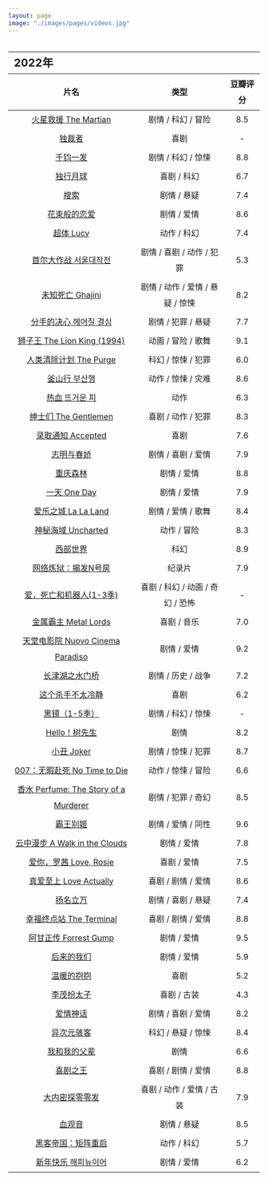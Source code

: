 ```yaml
---
layout: page
image: "./images/pages/videos.jpg"
---
```

<table style="line-height:32px;width:100%; height:100%; margin: 0 auto;text-align:center;border-bottom:1px solid;">
    <thead>
        <tr>
            <th colspan="4" style="text-align:left;font-size:22px;">2022年</th>
        </tr>
        <tr style="border-bottom:1px solid; border-top:1px solid;">
    　       <th>片名</th>
             <th>类型</th>
             <th>豆瓣评分</th>
        </tr>
　　</thead>
    <tbody>
       <tr>
    　　　　　<td><a href="https://movie.douban.com/subject/25864085/” target="_blank">火星救援 The Martian</a></td>
    　　　　　<td>剧情 / 科幻 / 冒险</td>
    　　　　　<td>8.5</td>
    　　</tr>
       <tr>
    　　　　　<td><a href="” target="_blank">独裁者</a></td>
    　　　　　<td>喜剧</td>
    　　　　　<td>-</td>
    　　</tr>
       <tr>
    　　　　　<td><a href="https://movie.douban.com/subject/1300117/” target="_blank">千钧一发</a></td>
    　　　　　<td>剧情 / 科幻 / 惊悚</td>
    　　　　　<td>8.8</td>
    　　</tr>
        <tr>
    　　　　　<td><a href="https://movie.douban.com/subject/35183042/” target="_blank">独行月球</a></td>
    　　　　　<td>喜剧 / 科幻</td>
    　　　　　<td>6.7</td>
    　　</tr>
        <tr>
    　　　　　<td><a href="https://movie.douban.com/subject/34442667/” target="_blank">搜索</a></td>
    　　　　　<td>剧情 / 悬疑</td>
    　　　　　<td>7.4</td>
    　　</tr>
        <tr>
    　　　　　<td><a href="https://movie.douban.com/subject/34874432/" target="_blank">花束般的恋爱</a></td>
    　　　　　<td>剧情 / 爱情</td>
    　　　　　<td>8.6</td>
    　　</tr>
        <tr>
    　　　　　<td><a href="https://movie.douban.com/subject/24404677/" target="_blank">超体 Lucy</a></td>
    　　　　　<td>动作 / 科幻</td>
    　　　　　<td>7.4</td>
    　　</tr>
        <tr>
    　　　　　<td><a href="https://movie.douban.com/subject/35280912/" target="_blank">首尔大作战 서울대작전</a></td>
    　　　　　<td>剧情 / 喜剧 / 动作 / 犯罪</td>
    　　　　　<td>5.3</td>
    　　</tr>
        <tr>
    　　　　　<td><a href="https://movie.douban.com/subject/3397503/" target="_blank">未知死亡 Ghajini</a></td>
    　　　　　<td>剧情 / 动作 / 爱情 / 悬疑 / 惊悚</td>
    　　　　　<td>8.2</td>
    　　</tr>
        <tr>
    　　　　　<td><a href="https://movie.douban.com/subject/35073886/" target="_blank">分手的决心 헤어질 결심</a></td>
    　　　　　<td>剧情 / 犯罪 / 悬疑 </td>
    　　　　　<td>7.7</td>
    　　</tr>
        <tr>
    　　　　　<td><a href="https://movie.douban.com/subject/1301753/" target="_blank">狮子王 The Lion King (1994)</a></td>
    　　　　　<td>动画 / 冒险 / 歌舞</td>
    　　　　　<td>9.1</td>
    　　</tr>
        <tr>
    　　　　　<td><a href="https://movie.douban.com/subject/10453723/" target="_blank">人类清除计划 The Purge</a></td>
    　　　　　<td>科幻 / 惊悚 / 犯罪</td>
    　　　　　<td>6.0</td>
    　　</tr>
        <tr>
    　　　　　<td><a href="https://movie.douban.com/subject/25986180/" target="_blank">釜山行 부산행</a></td>
    　　　　　<td>动作 / 惊悚 / 灾难</td>
    　　　　　<td>8.6</td>
    　　</tr>
        <tr>
    　　　　　<td><a href="https://movie.douban.com/subject/30345887/" target="_blank">热血 뜨거운 피</a></td>
    　　　　　<td>动作</td>
    　　　　　<td>6.3</td>
    　　</tr>
        <tr>
    　　　　　<td><a href="https://movie.douban.com/subject/30211998/" target="_blank">绅士们 The Gentlemen</a></td>
    　　　　　<td>喜剧 / 动作 / 犯罪</td>
    　　　　　<td>8.3</td>
    　　</tr>
        <tr>
    　　　　　<td><a href="https://movie.douban.com/subject/1815638/" target="_blank">录取通知 Accepted</a></td>
    　　　　　<td>喜剧</td>
    　　　　　<td>7.6</td>
    　　</tr>
        <tr>
    　　　　　<td><a href="https://movie.douban.com/subject/4305436/" target="_blank">志明与春娇</a></td>
    　　　　　<td>剧情 / 喜剧 / 爱情</td>
    　　　　　<td>7.9</td>
    　　</tr>
        <tr>
    　　　　　<td><a href="https://movie.douban.com/subject/1291999/" target="_blank">重庆森林</a></td>
    　　　　　<td>剧情 / 爱情</td>
    　　　　　<td>8.8</td>
    　　</tr>
        <tr>
    　　　　　<td><a href="https://movie.douban.com/subject/4191644/" target="_blank">一天 One Day</a></td>
    　　　　　<td>剧情 / 爱情</td>
    　　　　　<td>7.9</td>
    　　</tr>
        <tr>
    　　　　　<td><a href="https://movie.douban.com/subject/25934014/" target="_blank">爱乐之城 La La Land</a></td>
    　　　　　<td>剧情 / 爱情 / 歌舞</td>
    　　　　　<td>8.4</td>
    　　</tr>
        <tr>
    　　　　　<td><a href="https://movie.douban.com/subject/3822687/" target="_blank">神秘海域 Uncharted</a></td>
    　　　　　<td>动作 / 冒险</td>
    　　　　　<td>8.3</td>
    　　</tr>
        <tr>
    　　　　　<td><a href="https://movie.douban.com/subject/35874097/" target="_blank">西部世界</a></td>
    　　　　　<td>科幻</td>
    　　　　　<td>8.9</td>
    　　</tr>
        <tr>
    　　　　　<td><a href="https://movie.douban.com/subject/35874097/" target="_blank">网络炼狱：揭发N号房</a></td>
    　　　　　<td>纪录片</td>
    　　　　　<td>7.9</td>
    　　</tr>
        <tr>
    　　　　　<td><a href="https://movie.douban.com/subject/35200310/" target="_blank">爱，死亡和机器人(1-3季)</a></td>
    　　　　　<td>喜剧 / 科幻 / 动画 / 奇幻 / 恐怖</td>
    　　　　　<td>-</td>
    　　</tr>
        <tr>
    　　　　　<td><a href="https://movie.douban.com/subject/35200310/" target="_blank">金属霸主 Metal Lords</a></td>
    　　　　　<td>喜剧 / 音乐</td>
    　　　　　<td>7.0</td>
    　　</tr>
        <tr>
    　　　　　<td><a href="https://movie.douban.com/subject/1291828/" target="_blank">天堂电影院 Nuovo Cinema Paradiso</a></td>
    　　　　　<td>剧情 / 爱情</td>
    　　　　　<td>9.2</td>
    　　</tr>
        <tr>
    　　　　　<td><a href="https://movie.douban.com/subject/35613853/" target="_blank">长津湖之水门桥</a></td>
    　　　　　<td>剧情 / 历史 / 战争</td>
    　　　　　<td>7.2</td>
    　　</tr>
        <tr>
    　　　　　<td><a href="https://movie.douban.com/subject/35505100/" target="_blank">这个杀手不太冷静</a></td>
    　　　　　<td>喜剧</td>
    　　　　　<td>6.2</td>
    　　</tr>
        <tr>
    　　　　　<td><a href="https://search.douban.com/movie/subject_search?search_text=%E9%BB%91%E9%95%9C&cat=1002" target="_blank">黑镜（1-5季）</a></td>
    　　　　　<td>剧情 / 科幻 / 惊悚</td>
    　　　　　<td>-</td>
    　　</tr>
        <tr>
    　　　　　<td><a href="https://movie.douban.com/subject/4135710/" target="_blank">Hello！树先生</a></td>
    　　　　　<td>剧情</td>
    　　　　　<td>8.2</td>
    　　</tr>
        <tr>
    　　　　　<td><a href="https://movie.douban.com/subject/27119724/" target="_blank">小丑 Joker</a></td>
    　　　　　<td>剧情 / 惊悚 / 犯罪</td>
    　　　　　<td>8.7</td>
    　　</tr>
        <tr>
    　　　　　<td><a href="https://movie.douban.com/subject/20276229/" target="_blank">007：无暇赴死 No Time to Die</a></td>
    　　　　　<td>动作 / 惊悚 / 冒险</td>
    　　　　　<td>6.6</td>
    　　</tr>
        <tr>
    　　　　　<td><a href="https://movie.douban.com/subject/1760622/" target="_blank">香水 Perfume: The Story of a Murderer</a></td>
    　　　　　<td>剧情 / 犯罪 / 奇幻</td>
    　　　　　<td>8.5</td>
    　　</tr>
        <tr>
    　　　　　<td><a href="https://movie.douban.com/subject/1291546/" target="_blank">霸王别姬</a></td>
    　　　　　<td>剧情 / 爱情 / 同性</td>
    　　　　　<td>9.6</td>
    　　</tr>
        <tr>
    　　　　　<td><a href="https://movie.douban.com/subject/1300945/" target="_blank">云中漫步 A Walk in the Clouds</a></td>
    　　　　　<td>剧情 / 爱情</td>
    　　　　　<td>7.8</td>
    　　</tr>
        <tr>
    　　　　　<td><a href="https://movie.douban.com/subject/5153254/" target="_blank">爱你，罗茜 Love, Rosie</a></td>
    　　　　　<td>喜剧 / 爱情</td>
    　　　　　<td>7.5</td>
    　　</tr>
        <tr>
    　　　　　<td><a href="https://movie.douban.com/subject/1292401/" target="_blank">真爱至上 Love Actually</a></td>
    　　　　　<td>喜剧 / 剧情 / 爱情</td>
    　　　　　<td>8.6</td>
    　　</tr>
        <tr>
    　　　　　<td><a href="https://movie.douban.com/subject/35422807/" target="_blank">扬名立万</a></td>
    　　　　　<td>剧情 / 喜剧 / 悬疑</td>
    　　　　　<td>7.4</td>
    　　</tr>
        <tr>
    　　　　　<td><a href="https://movie.douban.com/subject/1292274/" target="_blank">幸福终点站 The Terminal</a></td>
    　　　　　<td>喜剧 / 剧情 / 爱情</td>
    　　　　　<td>8.8</td>
    　　</tr>
        <tr>
    　　　　　<td><a href="https://movie.douban.com/subject/1292720/" target="_blank">阿甘正传 Forrest Gump</a></td>
    　　　　　<td>剧情 / 爱情</td>
    　　　　　<td>9.5</td>
    　　</tr>
        <tr>
    　　　　　<td><a href="https://movie.douban.com/subject/26683723/" target="_blank">后来的我们</a></td>
    　　　　　<td>剧情 / 爱情</td>
    　　　　　<td>5.9</td>
    　　</tr>
        <tr>
    　　　　　<td><a href="https://movie.douban.com/subject/34869362/" target="_blank">温暖的抱抱</a></td>
    　　　　　<td>喜剧</td>
    　　　　　<td>5.2</td>
    　　</tr>
        <tr>
    　　　　　<td><a href="https://movie.douban.com/subject/35444998/" target="_blank">李茂扮太子</a></td>
    　　　　　<td>喜剧 / 古装</td>
    　　　　　<td>4.3</td>
    　　</tr>
        <tr>
    　　　　　<td><a href="https://movie.douban.com/subject/35376457" target="_blank">爱情神话</a></td>
    　　　　　<td>剧情 / 喜剧 / 爱情</td>
    　　　　　<td>8.2</td>
    　　</tr>
        <tr>
    　　　　　<td><a href="https://movie.douban.com/subject/1300282/" target="_blank">异次元骇客</a></td>
    　　　　　<td>科幻 / 悬疑 / 惊悚</td>
    　　　　　<td>8.4</td>
    　　</tr>
        <tr>
    　　　　　<td><a href="https://movie.douban.com/subject/35294995/" target="_blank">我和我的父辈</a></td>
    　　　　　<td>剧情</td>
    　　　　　<td>6.6</td>
    　　</tr>
        <tr>
    　　　　　<td><a href="https://movie.douban.com/subject/1302425/" target="_blank">喜剧之王</a></td>
    　　　　　<td>喜剧 / 剧情 / 爱情</td>
    　　　　　<td>8.8</td>
    　　</tr>
        <tr>
    　　　　　<td><a href="https://movie.douban.com/subject/1329936/" target="_blank">大内密探零零发</a></td>
    　　　　　<td>喜剧 / 动作 / 爱情 / 古装</td>
    　　　　　<td>7.9</td>
    　　</tr>
        <tr>
    　　　　　<td><a href="https://movie.douban.com/subject/27113517/" target="_blank">血观音</a></td>
    　　　　　<td>剧情 / 悬疑</td>
    　　　　　<td>8.5</td>
    　　</tr>
        <tr>
    　　　　　<td><a href="https://movie.douban.com/subject/32659890/" target="_blank">黑客帝国：矩阵重启</a></td>
    　　　　　<td>动作 / 科幻</td>
    　　　　　<td>5.7</td>
    　　</tr>
        <tr>
    　　　　　<td><a href="https://movie.douban.com/subject/35441797/" target="_blank">新年快乐 해피뉴이어</a></td>
    　　　　　<td>剧情 / 爱情</td>
    　　　　　<td>6.2</td>
    　　</tr>
    </tbody>
</table>

<table style="line-height:32px;width:100%; height:100%; margin: 0 auto;text-align:center;border-bottom:1px solid;">
    <thead>
        <tr>
            <th colspan="4" style="text-align:left;font-size:22px;">2021年</th>
        </tr>
        <tr style="border-bottom:1px solid; border-top:1px solid;">
    　       <th>片名</th>
             <th>类型</th>
             <th>豆瓣评分</th>
        </tr>
　　</thead>
    <tbody>
        <tr>
    　　　　　<td><a href="https://movie.douban.com/subject/32659890/" target="_blank">我和我的祖国</a></td>
    　　　　　<td>剧情</td>
    　　　　　<td>7.6</td>
    　　</tr>
        <tr>
    　　　　　<td><a href="https://movie.douban.com/subject/35068653/" target="_blank">误杀2</a></td>
    　　　　　<td>剧情 / 犯罪</td>
    　　　　　<td>6.0</td>
    　　</tr>
        <tr>
    　　　　　<td><a href="https://movie.douban.com/subject/30174085/" target="_blank">怒火重案</a></td>
    　　　　　<td>动作 / 犯罪</td>
    　　　　　<td>7.2</td>
    　　</tr>
        <tr>
    　　　　　<td><a href="https://movie.douban.com/subject/25845392/" target="_blank">长津湖</a></td>
    　　　　　<td>剧情 / 历史 / 战争</td>
    　　　　　<td>7.4</td>
    　　</tr>
        <tr>
    　　　　　<td><a href="https://movie.douban.com/subject/26761935/" target="_blank">孤单又灿烂的神：鬼怪</a></td>
    　　　　　<td>剧情</td>
    　　　　　<td>8.8</td>
    　　</tr>
    　　<tr>
    　　　　　<td><a href="https://book.douban.com/subject/35585201/" target="_blank">沙丘</a></td>
    　　　　　<td>剧情 / 科幻 / 冒险</td>
    　　　　　<td>7.8</td>
    　　</tr>
    　　<tr>
    　　　　　<td><a href="https://movie.douban.com/subject/10558440/" target="_blank">乐园追放</a></td>
    　　　　　<td>科幻 / 动画</td>
    　　　　　<td>8.2</td>
    　　</tr>
    　　<tr>
    　　　　　<td><a href="https://movie.douban.com/subject/35051512/" target="_blank">我和我的家乡</a></td>
    　　　　　<td>剧情 / 喜剧</td>
    　　　　　<td>7.1</td>
    　　</tr>
    　　<tr>
    　　　　　<td><a href="https://movie.douban.com/subject/33420285/" target="_blank">真心半解</a></td>
    　　　　　<td>喜剧 / 爱情 / 同性</td>
    　　　　　<td>8.0</td>
    　　</tr>
    　　<tr>
    　　　　　<td><a href="https://movie.douban.com/subject/34787747/" target="_blank">最初的梦想</a></td>
    　　　　　<td>剧情 / 喜剧 / 爱情</td>
    　　　　　<td>7.8</td>
    　　</tr>
    　　<tr>
    　　　　　<td><a href="https://movie.douban.com/subject/21937438/" target="_blank">蒙太奇</a></td>
    　　　　　<td>剧情 / 惊悚 / 犯罪</td>
    　　　　　<td>8.2</td>
    　　</tr>
    　　<tr>
    　　　　　<td><a href="https://movie.douban.com/subject/32493124/" target="_blank">悬崖之上</a></td>
    　　　　　<td>剧情 / 动作 / 悬疑</td>
    　　　　　<td>7.6</td>
    　　</tr>
    　　<tr>
    　　　　　<td><a href="https://movie.douban.com/subject/30337388/" target="_blank">失控玩家</a></td>
    　　　　　<td>喜剧 / 动作 / 科幻</td>
    　　　　　<td>7.5</td>
    　　</tr>
    　　<tr>
    　　　　　<td><a href="https://movie.douban.com/subject/5319835/" target="_blank">101次求婚</a></td>
    　　　　　<td>爱情</td>
    　　　　　<td>5.7</td>
    　　</tr>
    　　<tr>
    　　　　　<td><a href="https://movie.douban.com/subject/1292213/" target="_blank">大话西游之仙履奇缘</a></td>
    　　　　　<td>喜剧 / 爱情 / 奇幻 / 古装</td>
    　　　　　<td>9.2</td>
    　　</tr>
    　　<tr>
    　　　　　<td><a href="https://movie.douban.com/subject/25881778/" target="_blank">我要我们在一起</a></td>
    　　　　　<td>剧情 / 爱情</td>
    　　　　　<td>6.0</td>
    　　</tr>
        <tr>
    　　　　　<td><a href="https://movie.douban.com/subject/30176393/" target="_blank">误杀</a></td>
    　　　　　<td>剧情 / 悬疑 / 犯罪</td>
    　　　　　<td>7.6</td>
    　　</tr>
        　　<tr>
    　　　　　<td><a href="https://movie.douban.com/subject/3541415/" target="_blank">盗梦空间</a></td>
    　　　　　<td>剧情 / 科幻 / 悬疑 / 冒险</td>
    　　　　　<td>9.3</td>
    　　</tr>
        <tr>
    　　　　　<td><a href="https://movie.douban.com/subject/1309163/" target="_blank">恋恋笔记本</a></td>
    　　　　　<td>剧情 / 爱情</td>
    　　　　　<td>8.6</td>
    　　</tr>
        　　<tr>
    　　　　　<td><a href="https://movie.douban.com/subject/26799731/" target="_blank">请以你的名字呼唤我</a></td>
    　　　　　<td>剧情 / 爱情 / 同性</td>
    　　　　　<td>8.9</td>
    　　</tr>
        <tr>
    　　　　　<td><a href="https://movie.douban.com/subject/30318116/" target="_blank">利刃出鞘</a></td>
    　　　　　<td>剧情 / 喜剧 / 悬疑 / 犯罪</td>
    　　　　　<td>8.1</td>
    　　</tr>
        　　<tr>
    　　　　　<td><a href="https://movie.douban.com/subject/26877492/" target="_blank">小森林</a></td>
    　　　　　<td>剧情</td>
    　　　　　<td>7.4</td>
    　　</tr>
        <tr>
    　　　　　<td><a href="https://movie.douban.com/subject/1298522/" target="_blank">小妇人</a></td>
    　　　　　<td>剧情 / 爱情 / 家庭</td>
    　　　　　<td>8.5</td>
    　　</tr>
        <tr>
    　　　　　<td><a href="https://movie.douban.com/subject/25773932/" target="_blank">爆裂鼓手</a></td>
    　　　　　<td>剧情 / 音乐</td>
    　　　　　<td>8.7</td>
    　　</tr>
        <tr>
    　　　　　<td><a href="https://movie.douban.com/subject/30444960/" target="_blank">信条</a></td>
    　　　　　<td>剧情 / 动作 / 科幻</td>
    　　　　　<td>7.6</td>
    　　</tr>
        <tr>
    　　　　　<td><a href="https://movie.douban.com/subject/35198827/" target="_blank">当男人恋爱时</a></td>
    　　　　　<td>爱情</td>
    　　　　　<td>6.4</td>
    　　</tr>
        <tr>
    　　　　　<td><a href="https://movie.douban.com/subject/1889243/" target="_blank">星际穿越</a></td>
    　　　　　<td>剧情 / 科幻 / 冒险</td>
    　　　　　<td>9.3</td>
    　　</tr>
        <tr>
    　　　　　<td><a href="https://movie.douban.com/subject/26302614/" target="_blank">请回答1988</a></td>
    　　　　　<td>剧情 / 喜剧 / 爱情</td>
    　　　　　<td>9.7</td>
    　　</tr>
        <tr>
    　　　　　<td><a href="https://movie.douban.com/subject/30402296/" target="_blank">天气之子</a></td>
    　　　　　<td>爱情 / 动画 / 奇幻</td>
    　　　　　<td>7.1</td>
    　　</tr>
        <tr>
    　　　　　<td><a href="https://movie.douban.com/subject/26696879/" target="_blank">你好，疯子</a></td>
    　　　　　<td>剧情 / 喜剧 / 悬疑</td>
    　　　　　<td>6.7</td>
    　　</tr>
        <tr>
    　　　　　<td><a href="https://movie.douban.com/subject/34841067/" target="_blank">你好，李焕英</a></td>
    　　　　　<td>剧情 / 喜剧 / 奇幻</td>
    　　　　　<td>7.8</td>
    　　</tr>
        <tr>
    　　　　　<td><a href="https://movie.douban.com/subject/30181230/" target="_blank">我们与恶的距离</a></td>
    　　　　　<td>剧情</td>
    　　　　　<td>9.4</td>
    　　</tr>
    </tbody>
</table>

<br/>
<table style="line-height:32px;width:100%; height:100%; margin: 0 auto;text-align:center;border-bottom:1px solid;">
    <thead>
        <tr>
            <th colspan="4" style="text-align:left;font-size:22px;">2020年</th>
        </tr>
        <tr style="border-bottom:1px solid; border-top:1px solid;">
    　       <th>片名</th>
             <th>类型</th>
             <th>豆瓣评分</th>
        </tr>
　　</thead>
    <tbody>
        <tr>
    　　　　　<td><a href="https://movie.douban.com/subject/30128916/" target="_blank">夺冠</a></td>
    　　　　　<td>剧情 / 运动</td>
    　　　　　<td>7.2</td>
    　　</tr>
        <tr>
    　　　　　<td><a href="https://movie.douban.com/subject/27060077/" target="_blank">绿皮书</a></td>
    　　　　　<td>剧情 / 喜剧 / 音乐 / 传记</td>
    　　　　　<td>8.9</td>
    　　</tr>
        <tr>
    　　　　　<td><a href="https://movie.douban.com/subject/1652592/" target="_blank">阿里塔：战斗天使</a></td>
    　　　　　<td>动作 / 科幻 / 冒险</td>
    　　　　　<td>7.5</td>
    　　</tr>
        <tr>
    　　　　　<td><a href="https://movie.douban.com/subject/30269016/" target="_blank">半个喜剧</a></td>
    　　　　　<td>喜剧 / 爱情</td>
    　　　　　<td>7.3</td>
    　　</tr>
        <tr>
    　　　　　<td><a href="https://movie.douban.com/subject/30482645/" target="_blank">数码宝贝:最后的进化</a></td>
    　　　　　<td>动画 / 冒险</td>
    　　　　　<td>7.3</td>
    　　</tr>
        <tr>
    　　　　　<td><a href="https://movie.douban.com/subject/30327897/" target="_blank">漫长的告别</a></td>
    　　　　　<td>剧情 / 家庭</td>
    　　　　　<td>7.7</td>
    　　</tr>
        <tr>
    　　　　　<td><a href="https://movie.douban.com/subject/27150283/" target="_blank">狼嚎</a></td>
    　　　　　<td>动作 / 科幻 / 惊悚 / 冒险</td>
    　　　　　<td>7.2</td>
    　　</tr>
        <tr>
    　　　　　<td><a href="https://movie.douban.com/subject/6538866/" target="_blank">极速车王</a></td>
    　　　　　<td>剧情 / 传记 / 运动</td>
    　　　　　<td>8.5</td>
    　　</tr>
        <tr>
    　　　　　<td><a href="https://movie.douban.com/subject/30462527/" target="_blank">基督圣体</a></td>
    　　　　　<td>剧情</td>
    　　　　　<td>7.7</td>
    　　</tr>
        <tr>
    　　　　　<td><a href="https://movie.douban.com/subject/26709258/" target="_blank">罗小黑战记</a></td>
    　　　　　<td>动作 / 动画 / 奇幻</td>
    　　　　　<td>8.1</td>
    　　</tr>
        <tr>
    　　　　　<td><a href="https://movie.douban.com/subject/26683290/" target="_blank">你的名字</a></td>
    　　　　　<td>剧情 / 爱情 / 动画</td>
    　　　　　<td>8.5</td>
    　　</tr>
    </tbody>
</table>

<br/>
<table style="line-height:32px;width:100%; height:100%; margin: 0 auto;text-align:center;border-bottom:1px solid;">
    <thead>
        <tr>
            <th colspan="4" style="text-align:left;font-size:22px;">之前</th>
        </tr>
        <tr style="border-bottom:1px solid; border-top:1px solid;">
    　       <th>片名</th>
             <th>类型</th>
             <th>豆瓣评分</th>
        </tr>
　　</thead>
    <tbody>
        <tr>
    　　　　　<td><a href="https://movie.douban.com/subject/1292001/" target="_blank">海上钢琴师</a></td>
    　　　　　<td>剧情 / 音乐</td>
    　　　　　<td>9.3</td>
    　　</tr>
        <tr>
    　　　　　<td><a href="https://movie.douban.com/subject/2124724/" target="_blank">不能说的秘密</a></td>
    　　　　　<td>爱情 / 音乐 / 奇幻</td>
    　　　　　<td>8.0</td>
    　　</tr>
        <tr>
    　　　　　<td><a href="https://movie.douban.com/subject/1292052/" target="_blank">肖申克的救赎</a></td>
    　　　　　<td>剧情 / 犯罪</td>
    　　　　　<td>9.7</td>
    　　</tr>
        <tr>
    　　　　　<td><a href="https://movie.douban.com/subject/27010768/" target="_blank">寄生虫</a></td>
    　　　　　<td>剧情 / 喜剧</td>
    　　　　　<td>8.8</td>
    　　</tr>
        <tr>
    　　　　　<td><a href="https://movie.douban.com/subject/7064681/" target="_blank">狼的孩子雨和雪</a></td>
    　　　　　<td>剧情 / 动画 / 家庭 / 奇幻</td>
    　　　　　<td>8.7</td>
    　　</tr>
        <tr>
    　　　　　<td><a href="https://movie.douban.com/subject/30152451/" target="_blank">厉害了，我的国</a></td>
    　　　　　<td>纪录片</td>
    　　　　　<td>8.5</td>
    　　</tr>
        <tr>
    　　　　　<td><a href="https://movie.douban.com/subject/2043546/" target="_blank">秒速5厘米</a></td>
    　　　　　<td>剧情 / 爱情 / 动画</td>
    　　　　　<td>8.3</td>
    　　</tr>
        <tr>
    　　　　　<td><a href="https://movie.douban.com/subject/26280710/" target="_blank">怪物之子</a></td>
    　　　　　<td>动作 / 动画 / 奇幻 / 冒险</td>
    　　　　　<td>7.8</td>
    　　</tr>
        <tr>
    　　　　　<td><a href="https://movie.douban.com/subject/1297052/" target="_blank">侧耳倾听</a></td>
    　　　　　<td>剧情 / 爱情 / 动画</td>
    　　　　　<td>8.9</td>
    　　</tr>
        <tr>
    　　　　　<td><a href="https://movie.douban.com/subject/1291583/" target="_blank">天空之城</a></td>
    　　　　　<td>动画 / 奇幻 / 冒险</td>
    　　　　　<td>9.1</td>
    　　</tr>
        <tr>
    　　　　　<td><a href="https://movie.douban.com/subject/1291585/" target="_blank">风之谷</a></td>
    　　　　　<td>动画 / 奇幻 / 冒险</td>
    　　　　　<td>8.9</td>
    　　</tr>
        <tr>
    　　　　　<td><a href="https://movie.douban.com/subject/1291560/" target="_blank">龙猫</a></td>
    　　　　　<td>动画 / 奇幻 / 冒险</td>
    　　　　　<td>9.2</td>
    　　</tr>
        <tr>
    　　　　　<td><a href="https://movie.douban.com/subject/11026735/" target="_blank">超能陆战队</a></td>
    　　　　　<td>喜剧 / 动作 / 科幻 / 动画 / 冒险</td>
    　　　　　<td>8.7</td>
    　　</tr>
        <tr>
    　　　　　<td><a href="https://movie.douban.com/subject/1959877/" target="_blank">崖上的波妞</a></td>
    　　　　　<td>动画 / 奇幻 / 冒险</td>
    　　　　　<td>8.6</td>
    　　</tr>
        <tr>
    　　　　　<td><a href="https://movie.douban.com/subject/1297359/" target="_blank">幽灵公主</a></td>
    　　　　　<td>动画 / 奇幻 / 冒险</td>
    　　　　　<td>8.9</td>
    　　</tr>
        <tr>
    　　　　　<td><a href="https://movie.douban.com/subject/1291838/" target="_blank">红猪</a></td>
    　　　　　<td>喜剧 / 动画 / 冒险</td>
    　　　　　<td>8.5</td>
    　　</tr>
        <tr>
    　　　　　<td><a href="https://movie.douban.com/subject/2373195/" target="_blank">绝命毒师(1-5季)</a></td>
    　　　　　<td>剧情 / 犯罪</td>
    　　　　　<td>9.1</td>
    　　</tr>
        <tr>
    　　　　　<td><a href="https://movie.douban.com/subject/3016187/" target="_blank">权力的游戏(1-6季)</a></td>
    　　　　　<td>剧情 / 奇幻 / 冒险</td>
    　　　　　<td>9.4</td>
    　　</tr>
        <tr>
    　　　　　<td><a href="https://movie.douban.com/subject/25726259/" target="_blank">风骚律师</a></td>
    　　　　　<td>剧情 / 喜剧 / 犯罪</td>
    　　　　　<td>9.3</td>
    　　</tr>
        <tr>
    　　　　　<td><a href="https://movie.douban.com/subject/4317594/" target="_blank">夏威夷特勤组</a></td>
    　　　　　<td>剧情</td>
    　　　　　<td>7.8</td>
    　　</tr>
        <tr>
    　　　　　<td><a href="https://movie.douban.com/subject/6037429/" target="_blank">纸牌屋</a></td>
    　　　　　<td>剧情</td>
    　　　　　<td>9.3</td>
    　　</tr>
        <tr>
    　　　　　<td><a href="https://movie.douban.com/subject/26284621/" target="_blank">追凶者也</a></td>
    　　　　　<td>剧情 / 喜剧 / 犯罪</td>
    　　　　　<td>7.9</td>
    　　</tr>
        <tr>
    　　　　　<td><a href="https://movie.douban.com/subject/27110296/" target="_blank">无名之辈</a></td>
    　　　　　<td>剧情 / 喜剧</td>
    　　　　　<td>8.0</td>
    　　</tr>
        <tr>
    　　　　　<td><a href="https://movie.douban.com/subject/27622447/" target="_blank">小偷家族</a></td>
    　　　　　<td>剧情 / 犯罪 / 家庭</td>
    　　　　　<td>8.7</td>
    　　</tr>
        <tr>
    　　　　　<td><a href="https://movie.douban.com/subject/26611804/" target="_blank">三块广告牌</a></td>
    　　　　　<td>剧情 / 犯罪</td>
    　　　　　<td>8.7</td>
    　　</tr>
        <tr>
    　　　　　<td><a href="https://movie.douban.com/subject/26363254/" target="_blank">战狼</a></td>
    　　　　　<td>动作 / 战争</td>
    　　　　　<td>7.1</td>
    　　</tr>
        <tr>
    　　　　　<td><a href="https://movie.douban.com/subject/26363254/" target="_blank">战狼2</a></td>
    　　　　　<td>动作 / 战争</td>
    　　　　　<td>7.1</td>
    　　</tr>
        <tr>
    　　　　　<td><a href="https://movie.douban.com/subject/6786002/" target="_blank">触不可及</a></td>
    　　　　　<td>剧情 / 喜剧</td>
    　　　　　<td>9.3</td>
    　　</tr>
        <tr>
    　　　　　<td><a href="https://movie.douban.com/subject/3319755/" target="_blank">怦然心动</a></td>
    　　　　　<td>剧情 / 喜剧 / 爱情</td>
    　　　　　<td>9.1</td>
    　　</tr>
        <tr>
    　　　　　<td><a href="https://movie.douban.com/subject/3793023/" target="_blank">三个傻子</a></td>
    　　　　　<td>剧情 / 喜剧 / 爱情</td>
    　　　　　<td>9.2</td>
    　　</tr>
        <tr>
    　　　　　<td><a href="https://movie.douban.com/subject/4920389/" target="_blank">头号玩家</a></td>
    　　　　　<td>动作 / 科幻 / 冒险</td>
    　　　　　<td>8.7</td>
    　　</tr>
        <tr>
    　　　　　<td><a href="https://movie.douban.com/subject/1306029/" target="_blank">美丽心灵</a></td>
    　　　　　<td>剧情 / 传记</td>
    　　　　　<td>9.0</td>
    　　</tr>
        <tr>
    　　　　　<td><a href="https://movie.douban.com/subject/1291843/" target="_blank">黑客帝国（1-3）</a></td>
    　　　　　<td>动作 / 科幻</td>
    　　　　　<td>9.1</td>
    　　</tr>
        <tr>
    　　　　　<td><a href="https://movie.douban.com/subject/20470074/" target="_blank">言叶之庭</a></td>
    　　　　　<td>爱情 / 动画</td>
    　　　　　<td>8.3</td>
    　　</tr>
        <tr>
    　　　　　<td><a href="https://movie.douban.com/subject/30331149/" target="_blank">白蛇：缘起</a></td>
    　　　　　<td>爱情 / 动画</td>
    　　　　　<td>7.8</td>
    　　</tr>
        <tr>
    　　　　　<td><a href="https://movie.douban.com/subject/26277313/" target="_blank">西游记之大圣归来</a></td>
    　　　　　<td>剧情 / 动画 / 奇幻 </td>
    　　　　　<td>8.3</td>
    　　</tr>
        <tr>
    　　　　　<td><a href="https://movie.douban.com/subject/20438964/" target="_blank">无敌破坏王2：大闹互联网</a></td>
    　　　　　<td>喜剧 / 动画 / 奇幻 / 冒险</td>
    　　　　　<td>8.0</td>
    　　</tr>
        <tr>
    　　　　　<td><a href="https://movie.douban.com/subject/26633257/" target="_blank">地球最后的夜晚</a></td>
    　　　　　<td>剧情 / 爱情 / 悬疑</td>
    　　　　　<td>6.9</td>
    　　</tr>
        <tr>
    　　　　　<td><a href="https://movie.douban.com/subject/3060542/" target="_blank">夏目友人帐</a></td>
    　　　　　<td>剧情 / 动画 / 奇幻</td>
    　　　　　<td>9.4</td>
    　　</tr>
        <tr>
    　　　　　<td><a href="https://movie.douban.com/subject/6895950/" target="_blank">火箭人 Rocketman</a></td>
    　　　　　<td>剧情 / 同性 / 音乐 / 传记</td>
    　　　　　<td>7.2</td>
    　　</tr>
        <tr>
    　　　　　<td><a href="https://movie.douban.com/subject/5300054/" target="_blank">波西米亚狂想曲 Bohemian Rhapsody</a></td>
    　　　　　<td>剧情 / 同性 / 音乐 / 传记</td>
    　　　　　<td>8.7</td>
    　　</tr>
    </tbody>
</table>
